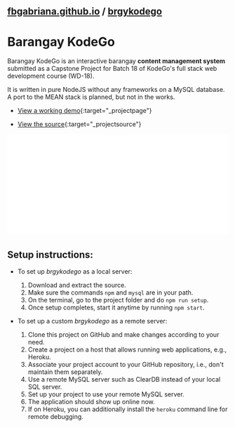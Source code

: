 ## [fbgabriana.github.io](/ "Bamm's KodeGo Repository") / [brgykodego](/brgykodego/)

# Barangay KodeGo

Barangay KodeGo is an interactive barangay **content management system** submitted as a Capstone Project for Batch 18 of KodeGo's full stack web development course (WD-18).

It is written in pure NodeJS without any frameworks on a MySQL database. A port to the MEAN stack is planned, but not in the works.

* [View a working demo](http://brgykodego.herokuapp.com/){:target="_projectpage"}

* [View the source](https://github.com/fbgabriana/brgykodego){:target="_projectsource"}

![screenshot](screenshot.svg)

## Setup instructions:

* To set up _brgykodego_ as a local server:

	1. Download and extract the source.
	1. Make sure the commands `npm` and `mysql` are in your path.
	1. On the terminal, go to the project folder and do `npm run setup`.
	1. Once setup completes, start it anytime by running `npm start`.

* To set up a custom _brgykodego_ as a remote server:

	1. Clone this project on GitHub and make changes according to your need.
	1. Create a project on a host that allows running web applications, e.g., Heroku.
	1. Associate your project account to your GitHub repository, i.e., don't maintain them separately.
	1. Use a remote MySQL server such as ClearDB instead of your local SQL server.
	1. Set up your project to use your remote MySQL server.
	1. The application should show up online now.
	1. If on Heroku, you can additionally install the `heroku` command line for remote debugging.


